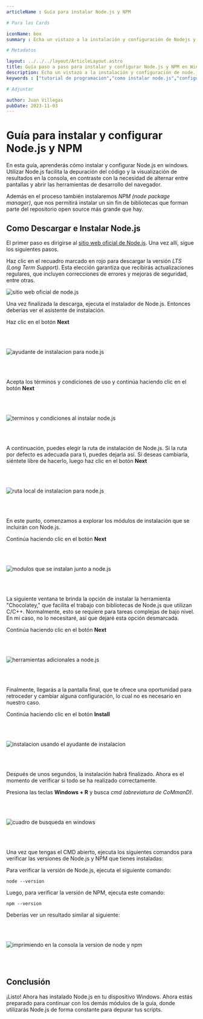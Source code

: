 ```yaml
---
articleName : Guía para instalar Node.js y NPM

# Para las Cards

iconName: box
summary : Echa un vistazo a la instalación y configuración de Nodejs y NPM con esta guía detallada 

# Metadatos

layout: ../../../layout/ArticleLayout.astro
title: Guía paso a paso para instalar y configurar Node.js y NPM en Windows | ILoveJS
description: Echa un vistazo a la instalación y configuración de node.js con esta detallada guía de programación. Tanto si estás empezando, como si eres un programador experimentado, esta guía te llevará a través del proceso con facilidad.
keywords : ["tutorial de programacion","como instalar node.js","configurar node.js","como instalar npm","como configurar npm","tutorial de node.js","guia de node.js"]

# Adjuntar

author: Juan Villegas
pubDate: 2023-11-03
---
```


# Guía para instalar y configurar Node.js y NPM

En esta guía, aprenderás cómo instalar y configurar Node.js en windows. Utilizar Node.js facilita la depuración del código y la visualización de resultados en la consola, en contraste con la necesidad de alternar entre pantallas y abrir las herramientas de desarrollo del navegador.

Además en el proceso también instalaremos *NPM (node package manager)*, que nos permitirá instalar un sin fin de bibliotecas que forman parte del repositorio open source más grande que hay.

## Como Descargar e Instalar Node.js

El primer paso es dirigirse al <a href="https://nodejs.org/en" target="_blank">sitio web oficial de Node.js</a>. Una vez allí, sigue los siguientes pasos.

Haz clic en el recuadro marcado en rojo para descargar la versión *LTS (Long Term Support)*. Esta elección garantiza que recibirás actualizaciones regulares, que incluyen correcciones de errores y mejoras de seguridad, entre otras.

![sitio web oficial de node.js](/articles/img/como-instalar-nodejs-y-npm/node_web_screen.png)

Una vez finalizada la descarga, ejecuta el instalador de Node.js. Entonces deberías ver el asistente de instalación. 

Haz clic en el botón **Next**

<img src="/articles/img/como-instalar-nodejs-y-npm/setup_00.png" style="margin: 3rem 0;" alt="ayudante de instalacion para node.js"/>

Acepta los términos y condiciones de uso y continúa haciendo clic en el botón **Next**

<img src="/articles/img/como-instalar-nodejs-y-npm/setup_01.png" style="margin: 3rem 0;" alt="terminos y condiciones al instalar node.js"/>

A continuación, puedes elegir la ruta de instalación de Node.js. Si la ruta por defecto es adecuada para ti, puedes dejarla así. Si deseas cambiarla, siéntete libre de hacerlo, luego haz clic en el botón **Next**

<img src="/articles/img/como-instalar-nodejs-y-npm/setup_02.png" style="margin: 3rem 0;" alt="ruta local de instalacion para node.js"/>

En este punto, comenzamos a explorar los módulos de instalación que se incluirán con Node.js. 

Continúa haciendo clic en el botón **Next**

<img src="/articles/img/como-instalar-nodejs-y-npm/setup_03.png" style="margin: 3rem 0;" alt="modulos que se instalan junto a node.js"/>

La siguiente ventana te brinda la opción de instalar la herramienta "Chocolatey," que facilita el trabajo con bibliotecas de Node.js que utilizan C/C++. Normalmente, esto se requiere para tareas complejas de bajo nivel. En mi caso, no lo necesitaré, así que dejaré esta opción desmarcada.

Continúa haciendo clic en el botón **Next**

<img src="/articles/img/como-instalar-nodejs-y-npm/setup_04.png" style="margin: 3rem 0;" alt="herramientas adicionales a node.js"/>

Finalmente, llegarás a la pantalla final, que te ofrece una oportunidad para retroceder y cambiar alguna configuración, lo cual no es necesario en nuestro caso.

Continúa haciendo clic en el botón **Install**

<img src="/articles/img/como-instalar-nodejs-y-npm/setup_05.png" style="margin: 3rem 0;" alt="instalacion usando el ayudante de instalacion"/>

Después de unos segundos, la instalación habrá finalizado. Ahora es el momento de verificar si todo se ha realizado correctamente.

Presiona las teclas **Windows + R** y busca *cmd (abreviatura de CoMmanD)*.

<img src="/articles/img/como-instalar-nodejs-y-npm/search.png" style="margin: 3rem 0;" alt="cuadro de busqueda en windows"/>

Una vez que tengas el CMD abierto, ejecuta los siguientes comandos para verificar las versiones de Node.js y NPM que tienes instaladas:

Para verificar la versión de Node.js, ejecuta el siguiente comando:

```shell
node --version
```

Luego, para verificar la versión de NPM, ejecuta este comando:

```shell
npm --version
```

Deberías ver un resultado similar al siguiente:

<img src="/articles/img/como-instalar-nodejs-y-npm/output.png" style="margin: 3rem 0;" alt="imprimiendo en la consola la version de node y npm"/>

## Conclusión

¡Listo! Ahora has instalado Node.js en tu dispositivo Windows. Ahora estás preparado para continuar con los demás módulos de la guía, donde utilizarás Node.js de forma constante para depurar tus scripts.
